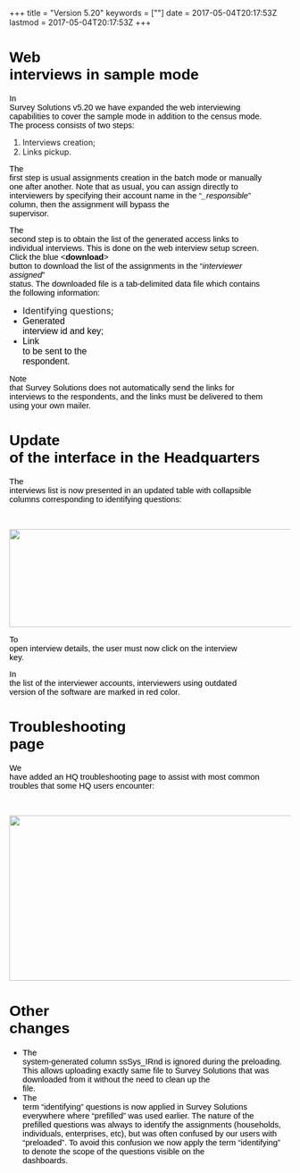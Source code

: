 +++
title = "Version 5.20"
keywords = [""]
date = 2017-05-04T20:17:53Z
lastmod = 2017-05-04T20:17:53Z
+++

<span id="docs-internal-guid-281e743c-d51d-c9e1-4aaf-adebd52c3239"><span style="font-size: 20pt; font-family: Arial; color: rgb(0, 0, 0); background-color: transparent; vertical-align: baseline; white-space: pre-wrap;">Web interviews in sample mode</span></span>
======================================================================================================================================================================================================================================================================

<span id="docs-internal-guid-281e743c-d51d-c9e1-4aaf-adebd52c3239"><span
style="font-size: 11pt; font-family: Arial; color: rgb(0, 0, 0); background-color: transparent; vertical-align: baseline; white-space: pre-wrap;">In
Survey Solutions v5.20 we have expanded the web interviewing
capabilities to cover the sample mode in addition to the census mode.
The process consists of two steps:</span></span>

1.  Interviews creation;
2.  Links pickup.

<span id="docs-internal-guid-281e743c-d51d-c9e1-4aaf-adebd52c3239"><span
style="font-size: 11pt; font-family: Arial; color: rgb(0, 0, 0); background-color: transparent; vertical-align: baseline; white-space: pre-wrap;">The
first step is usual assignments creation in the batch mode or manually
one after another. Note that as usual, you can assign directly to
interviewers by specifying their account name in the “</span><span
style="font-size: 11pt; font-family: Arial; color: rgb(0, 0, 0); background-color: transparent; font-style: italic; vertical-align: baseline; white-space: pre-wrap;">\_responsible</span><span
style="font-size: 11pt; font-family: Arial; color: rgb(0, 0, 0); background-color: transparent; vertical-align: baseline; white-space: pre-wrap;">”
column, then the assignment will bypass the supervisor.</span></span>

<span id="docs-internal-guid-281e743c-d51d-c9e1-4aaf-adebd52c3239"><span
style="font-size: 11pt; font-family: Arial; color: rgb(0, 0, 0); background-color: transparent; vertical-align: baseline; white-space: pre-wrap;">The
second step is to obtain the list of the generated access links to
individual interviews. This is done on the web interview setup screen.
Click the blue &lt;</span><span
style="font-size: 11pt; font-family: Arial; color: rgb(0, 0, 0); background-color: transparent; font-weight: 700; vertical-align: baseline; white-space: pre-wrap;">download</span><span
style="font-size: 11pt; font-family: Arial; color: rgb(0, 0, 0); background-color: transparent; vertical-align: baseline; white-space: pre-wrap;">&gt;
button to download the list of the assignments in the “</span><span
style="font-size: 11pt; font-family: Arial; color: rgb(0, 0, 0); background-color: transparent; font-style: italic; vertical-align: baseline; white-space: pre-wrap;">interviewer
assigned</span><span
style="font-size: 11pt; font-family: Arial; color: rgb(0, 0, 0); background-color: transparent; vertical-align: baseline; white-space: pre-wrap;">”
status. The downloaded file is a tab-delimited data file which contains
the following information:</span></span>

-   <span style="font-size:16px;">Identifying questions;</span>
-   <span style="font-size:16px;"><span
    style="font-family: Arial; color: rgb(0, 0, 0); background-color: transparent; vertical-align: baseline; white-space: pre-wrap;"><span
    style="background-color: transparent; vertical-align: baseline; white-space: pre-wrap;"><span
    style="background-color: transparent; vertical-align: baseline; white-space: pre-wrap;">Generated
    interview id and key;</span></span></span></span>
-   <span style="font-size:16px;"><span
    style="font-family: Arial; color: rgb(0, 0, 0); background-color: transparent; vertical-align: baseline; white-space: pre-wrap;"><span
    style="background-color: transparent; vertical-align: baseline; white-space: pre-wrap;"><span
    id="docs-internal-guid-281e743c-d51d-c9e1-4aaf-adebd52c3239"><span
    style="background-color: transparent; vertical-align: baseline; white-space: pre-wrap;"><span
    id="docs-internal-guid-281e743c-d51d-c9e1-4aaf-adebd52c3239"><span
    style="background-color: transparent; vertical-align: baseline; white-space: pre-wrap;">Link
    to be sent to the
    respondent.</span></span></span></span></span></span></span>

<span id="docs-internal-guid-281e743c-d51d-c9e1-4aaf-adebd52c3239"><span
style="font-size: 11pt; font-family: Arial; color: rgb(0, 0, 0); background-color: transparent; vertical-align: baseline; white-space: pre-wrap;">Note
that Survey Solutions does not automatically send the links for
interviews to the respondents, and the links must be delivered to them
using your own mailer. </span></span>

<span id="docs-internal-guid-281e743c-d520-0ae2-a0a2-9700769caded"><span style="font-size: 20pt; font-family: Arial; color: rgb(0, 0, 0); background-color: transparent; vertical-align: baseline; white-space: pre-wrap;">Update of the interface in the Headquarters</span></span>
====================================================================================================================================================================================================================================================================================

<span id="docs-internal-guid-281e743c-d520-0ae2-a0a2-9700769caded"><span
style="font-size: 11pt; font-family: Arial; color: rgb(0, 0, 0); background-color: transparent; vertical-align: baseline; white-space: pre-wrap;">The
interviews list is now presented in an updated table with collapsible
columns corresponding to identifying questions:</span></span>

 

<span id="docs-internal-guid-281e743c-d520-0ae2-a0a2-9700769caded"><span
style="font-size: 11pt; font-family: Arial; color: rgb(0, 0, 0); background-color: transparent; vertical-align: baseline; white-space: pre-wrap;"><img src="https://lh3.googleusercontent.com/EW2kMc-ZbDbNCKuVgxTjRwo-evr4ITCu3pSrCSMOKLU2kH3RLdkSBPZBEnWNEWwqyB7apSgXdkl_3bddyXGAF9SgafzvGw-IaY3RVanAuMQQGa5GpeCLh1olCoOQxH-iYcrTBDHK" width="624" height="176" /></span></span>

<span id="docs-internal-guid-281e743c-d520-0ae2-a0a2-9700769caded"><span
style="font-size: 11pt; font-family: Arial; color: rgb(0, 0, 0); background-color: transparent; vertical-align: baseline; white-space: pre-wrap;">To
open interview details, the user must now click on the interview
key.</span></span>

<span id="docs-internal-guid-281e743c-d520-0ae2-a0a2-9700769caded"><span
style="font-size: 11pt; font-family: Arial; color: rgb(0, 0, 0); background-color: transparent; vertical-align: baseline; white-space: pre-wrap;">In
the list of the interviewer accounts, interviewers using outdated
version of the software are marked in red color.</span></span>

<span id="docs-internal-guid-281e743c-d520-0ae2-a0a2-9700769caded"><span style="font-size: 20pt; font-family: Arial; color: rgb(0, 0, 0); background-color: transparent; vertical-align: baseline; white-space: pre-wrap;">Troubleshooting page</span></span>
=============================================================================================================================================================================================================================================================

<span id="docs-internal-guid-281e743c-d520-0ae2-a0a2-9700769caded"><span
style="font-size: 11pt; font-family: Arial; color: rgb(0, 0, 0); background-color: transparent; vertical-align: baseline; white-space: pre-wrap;">We
have added an HQ troubleshooting page to assist with most common
troubles that some HQ users encounter:</span></span>

 

<span id="docs-internal-guid-281e743c-d520-0ae2-a0a2-9700769caded"><span
style="font-size: 11pt; font-family: Arial; color: rgb(0, 0, 0); background-color: transparent; vertical-align: baseline; white-space: pre-wrap;"><img src="https://lh4.googleusercontent.com/yKaNasOxrmsSQjCzgNyegCnCd-Cn3kdOL9XZIwTDLOpbHBSE6rj3-k-mVaols3cQrGthEewXoAPVBfRlg17lkZ_JvpCpaY_KFrQE0Br3IzfsWd54-NqHEAaDdvNGaOeMnr1kkFwb" width="624" height="296" /></span></span>

<span id="docs-internal-guid-281e743c-d520-0ae2-a0a2-9700769caded"><span style="font-size: 20pt; font-family: Arial; color: rgb(0, 0, 0); background-color: transparent; vertical-align: baseline; white-space: pre-wrap;">Other changes</span></span>
======================================================================================================================================================================================================================================================

-   <span
    id="docs-internal-guid-281e743c-d520-0ae2-a0a2-9700769caded"><span
    style="font-size: 11pt; font-family: Arial; color: rgb(0, 0, 0); background-color: transparent; vertical-align: baseline; white-space: pre-wrap;">The
    system-generated column ssSys\_IRnd is ignored during the
    preloading. This allows uploading exactly same file to Survey
    Solutions that was downloaded from it without the need to clean up
    the file.</span></span>
-   <span
    id="docs-internal-guid-281e743c-d520-0ae2-a0a2-9700769caded"><span
    style="font-size: 11pt; font-family: Arial; color: rgb(0, 0, 0); background-color: transparent; vertical-align: baseline; white-space: pre-wrap;">The
    term “identifying” questions is now applied in Survey Solutions
    everywhere where “prefilled” was used earlier. The nature of the
    prefilled questions was always to identify the assignments
    (households, individuals, enterprises, etc), but was often confused
    by our users with “preloaded”. To avoid this confusion we now apply
    the term “identifying” to denote the scope of the questions visible
    on the dashboards.</span></span>
